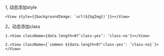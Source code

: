 1, 动态添加style
~~~
<View style={{backgroundImage: `url(${bgImg})`}}></View>
~~~
2，动态添加class
~~~
1.<View className={data.length>0?’class-yes’: ’class-no'}></View>

2.<View className={`common ${data.length>0?’class-yes’: ’class-no}`}></View>
~~~